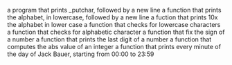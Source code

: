  a program that prints _putchar, followed by a new line
a function that prints the alphabet, in lowercase, followed by a new line
a fuction that prints 10x the alphabet in lower case
a function that checks for lowercase characters
a function that checks for alphabetic character
a function that fix the sign of a number
a function that prints the last digit of a number
a function that computes the abs value of an integer
a function that prints every minute of the day of Jack Bauer, starting from 00:00 to 23:59
